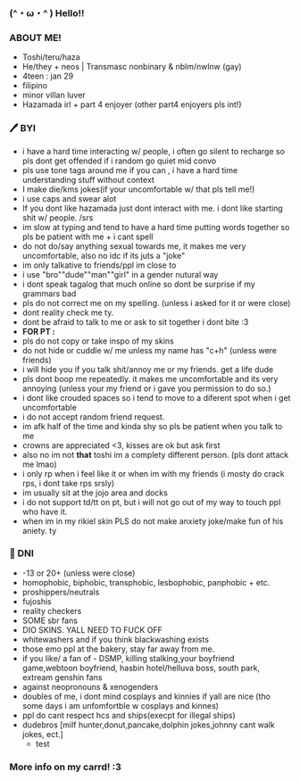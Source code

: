 ### (^・ω・^ ) Hello!!

### __ABOUT ME!__
- Toshi/teru/haza
- He/they + neos | Transmasc nonbinary & nblm/nwlnw (gay)
- 4teen : jan 29
- filipino 
- minor villan luver 
- Hazamada irl + part 4 enjoyer (other part4 enjoyers pls int!)

### 🖊 BYI
- i have a hard time interacting w/ people, i often go silent to recharge so pls dont get offended if i random go quiet mid convo
- pls use tone tags around me if you can , i have a hard time understanding stuff without context 
- I make die/kms jokes(if your uncomfortable w/ that pls tell me!)
- i use caps and swear alot
- If you dont like hazamada just dont interact with me. i dont like starting shit w/ people. /srs
- im slow at typing and tend to have a hard time putting words together so pls be patient with me + i cant spell
- do not do/say anything sexual towards me, it makes me very uncomfortable, also no idc if its juts a "joke"
- im only talkative to friends/ppl im close to
- i use "bro""dude""man""girl" in a gender nutural way
- i dont speak tagalog that much online so dont be surprise if my grammars bad 
- pls do not correct me on my spelling. (unless i asked for it or were close)
- dont reality check me ty.
- dont be afraid to talk to me or ask to sit together i dont bite :3
-  __FOR PT :__
- pls do not copy or take inspo of my skins
- do not hide or cuddle w/ me unless my name has "c+h" (unless were friends)
- i will hide you if you talk shit/annoy me or my friends. get a life dude
- pls dont boop me repeatedly. it makes me uncomfortable and its very annoying (unless your my friend or i gave you permission to do so.)
- i dont like crouded spaces so i tend to move to a diferent spot when i get uncomfortable
- i do not accept random friend request.
- im afk half of the time and kinda shy so pls be patient when you talk to me
- crowns are appreciated <3, kisses are ok but ask first 
- also no im not __that__ toshi im a complety different person. (pls dont attack me lmao)
- i only rp when i feel like it or when im with my friends (i mosty do crack rps, i dont take rps srsly)
- im usually sit at the jojo area and docks
- i do not support td/tt on pt, but i will not go out of my way to touch ppl who have it.
- when im in my rikiel skin PLS do not make anxiety joke/make fun of his aniety. ty

### 🔪 DNI
- -13 or 20+ (unless were close)
- homophobic, biphobic, transphobic, lesbophobic, panphobic + etc.
- proshippers/neutrals
- fujoshis 
- reality checkers
- SOME sbr fans
- DIO SKINS. YALL NEED TO FUCK OFF
- whitewashers and if you think blackwashing exists
- those emo ppl at the bakery, stay far away from me.
- if you like/ a fan of - DSMP, killing stalking,your boyfriend game,webtoon boyfriend, hasbin hotel/helluva boss, south park, extream genshin fans
- against neopronouns & xenogenders
- doubles of me, i dont mind cosplays and kinnies if yall are nice (tho some days i am unfomfortble w cosplays and kinnes)
- ppl do cant respect hcs and ships(execpt for illegal ships)
- dudebros [milf hunter,donut,pancake,dolphin jokes,johnny cant walk jokes, ect.]
     - test
### More info on my carrd! :3
